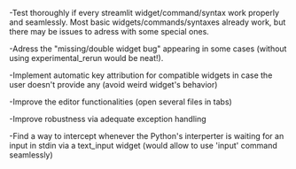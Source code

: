-Test thoroughly if every streamlit widget/command/syntax work properly and seamlessly.
Most basic widgets/commands/syntaxes already work, but there may be issues to adress with some special ones.

-Adress the "missing/double widget bug" appearing in some cases (without using experimental_rerun would be neat!).

-Implement automatic key attribution for compatible widgets in case the user doesn't provide any (avoid weird widget's behavior)

-Improve the editor functionalities (open several files in tabs)

-Improve robustness via adequate exception handling

-Find a way to intercept whenever the Python's interperter is waiting for an input in stdin via a text_input widget (would allow to use 'input' command seamlessly) 
